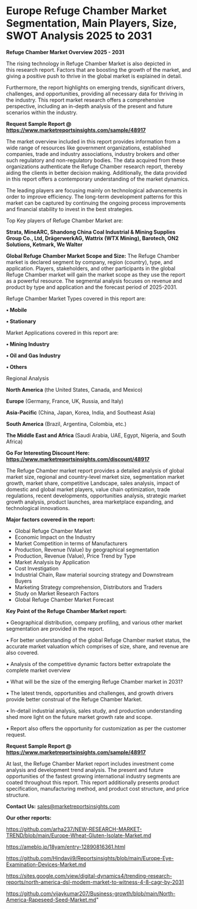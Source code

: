 # Europe Refuge Chamber Market Segmentation, Main Players, Size, SWOT Analysis 2025 to 2031

<Strong> Refuge Chamber Market Overview 2025 - 2031</strong>

The rising technology in Refuge Chamber Market is also depicted in this research report. Factors that are boosting the growth of the market, and giving a positive push to thrive in the global market is explained in detail.

Furthermore, the report highlights on emerging trends, significant drivers, challenges, and opportunities, providing all necessary data for thriving in the industry. This report market research offers a comprehensive perspective, including an in-depth analysis of the present and future scenarios within the industry.

<strong>Request Sample Report @ <a href=https://www.marketreportsinsights.com/sample/48917>https://www.marketreportsinsights.com/sample/48917</a></strong>

The market overview included in this report provides information from a wide range of resources like government organizations, established companies, trade and industry associations, industry brokers and other such regulatory and non-regulatory bodies. The data acquired from these organizations authenticate the Refuge Chamber research report, thereby aiding the clients in better decision making. Additionally, the data provided in this report offers a contemporary understanding of the market dynamics.

The leading players are focusing mainly on technological advancements in order to improve efficiency. The long-term development patterns for this market can be captured by continuing the ongoing process improvements and financial stability to invest in the best strategies.

Top Key players of Refuge Chamber Market are:

<strong>Strata, MineARC, Shandong China Coal Industrial & Mining Supplies Group Co., Ltd, DrägerwerkAG, Wattrix (WTX Mining), Barotech, ON2 Solutions, Ketmark, We Walter</strong>

<strong><b>Global Refuge Chamber Market Scope and Size:</b></strong>
The Refuge Chamber market is declared segment by company, region (country), type, and application. Players, stakeholders, and other participants in the global Refuge Chamber market will gain the market scope as they use the report as a powerful resource. The segmental analysis focuses on revenue and product by type and application and the forecast period of 2025-2031.

Refuge Chamber Market Types covered in this report are:

<strong>•  Mobile

•  Stationary</strong>

Market Applications covered in this report are:

<strong>•  Mining Industry

•  Oil and Gas Industry

•  Others</strong> 

Regional Analysis

<strong>North America</strong> (the United States, Canada, and Mexico)

<strong>Europe</strong> (Germany, France, UK, Russia, and Italy)

<strong>Asia-Pacific</strong> (China, Japan, Korea, India, and Southeast Asia)

<strong>South America</strong> (Brazil, Argentina, Colombia, etc.)

<strong>The Middle East and Africa</strong> (Saudi Arabia, UAE, Egypt, Nigeria, and South Africa)

<strong>Go For Interesting Discount Here: <a href=https://www.marketreportsinsights.com/discount/48917>https://www.marketreportsinsights.com/discount/48917</a></strong>

The Refuge Chamber market report provides a detailed analysis of global market size, regional and country-level market size, segmentation market growth, market share, competitive Landscape, sales analysis, impact of domestic and global market players, value chain optimization, trade regulations, recent developments, opportunities analysis, strategic market growth analysis, product launches, area marketplace expanding, and technological innovations.

<strong><b>Major factors covered in the report:</b></strong>
<ul>
  <li>Global Refuge Chamber Market </li>
  <li>Economic Impact on the Industry</li>
  <li>Market Competition in terms of Manufacturers</li>
  <li>Production, Revenue (Value) by geographical segmentation</li>
  <li>Production, Revenue (Value), Price Trend by Type</li>
  <li>Market Analysis by Application</li>
  <li>Cost Investigation</li>
  <li>Industrial Chain, Raw material sourcing strategy and Downstream Buyers</li>
  <li>Marketing Strategy comprehension, Distributors and Traders</li>
  <li>Study on Market Research Factors</li>
  <li>Global Refuge Chamber Market Forecast</li>
</ul>

<strong><b>Key Point of the Refuge Chamber Market report:</b></strong>

• Geographical distribution, company profiling, and various other market segmentation are provided in the report.

• For better understanding of the global Refuge Chamber market status, the accurate market valuation which comprises of size, share, and revenue are also covered.

• Analysis of the competitive dynamic factors better extrapolate the complete market overview

• What will be the size of the emerging Refuge Chamber market in 2031?

• The latest trends, opportunities and challenges, and growth drivers provide better construal of the Refuge Chamber Market.

• In-detail industrial analysis, sales study, and production understanding shed more light on the future market growth rate and scope.

• Report also offers the opportunity for customization as per the customer request.

<strong>Request Sample Report @ <a href=https://www.marketreportsinsights.com/sample/48917>https://www.marketreportsinsights.com/sample/48917</a></strong>

At last, the Refuge Chamber Market report includes investment come analysis and development trend analysis. The present and future opportunities of the fastest growing international industry segments are coated throughout this report. This report additionally presents product specification, manufacturing method, and product cost structure, and price structure.

<strong>Contact Us:</strong>
sales@marketreportsinsights.com

<strong>Our other reports:</strong>

<a href=https://github.com/arha237/NEW-RESEARCH-MARKET-TREND/blob/main/Europe-Wheat-Gluten-Isolate-Market.md>https://github.com/arha237/NEW-RESEARCH-MARKET-TREND/blob/main/Europe-Wheat-Gluten-Isolate-Market.md</a>

<a href=https://ameblo.jp/18yam/entry-12890816361.html>https://ameblo.jp/18yam/entry-12890816361.html</a>

<a href=https://github.com/Hindavii9/Reportsinsights/blob/main/Europe-Eye-Examination-Devices-Market.md>https://github.com/Hindavii9/Reportsinsights/blob/main/Europe-Eye-Examination-Devices-Market.md</a>

<a href=https://sites.google.com/view/digital-dynamics4/trending-research-reports/north-america-dsl-modem-market-to-witness-4-8-cagr-by-2031>https://sites.google.com/view/digital-dynamics4/trending-research-reports/north-america-dsl-modem-market-to-witness-4-8-cagr-by-2031</a>

<a href=https://github.com/vijaykumar207/Business-growth/blob/main/North-America-Rapeseed-Seed-Market.md>https://github.com/vijaykumar207/Business-growth/blob/main/North-America-Rapeseed-Seed-Market.md</a>"
